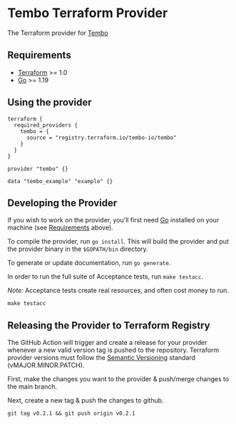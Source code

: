 # Tembo Terraform Provider

The Terraform provider for [Tembo](https://tembo.io/)

## Requirements

- [Terraform](https://developer.hashicorp.com/terraform/downloads) >= 1.0
- [Go](https://golang.org/doc/install) >= 1.19

## Using the provider

```
terraform {
  required_providers {
    tembo = {
      source = "registry.terraform.io/tembo-io/tembo"
    }
  }
}

provider "tembo" {}

data "tembo_example" "example" {}
```

## Developing the Provider

If you wish to work on the provider, you'll first need [Go](http://www.golang.org) installed on your machine (see [Requirements](#requirements) above).

To compile the provider, run `go install`. This will build the provider and put the provider binary in the `$GOPATH/bin` directory.

To generate or update documentation, run `go generate`.

In order to run the full suite of Acceptance tests, run `make testacc`.

*Note:* Acceptance tests create real resources, and often cost money to run.

```shell
make testacc
```

## Releasing the Provider to Terraform Registry

The GitHub Action will trigger and create a release for your provider whenever a new valid version tag is pushed to the repository. Terraform provider versions must follow the [Semantic Versioning](https://semver.org/) standard (vMAJOR.MINOR.PATCH).

First, make the changes you want to the provider & push/merge changes to the main branch.

Next, create a new tag & push the changes to github.

```shell
git tag v0.2.1 && git push origin v0.2.1
```